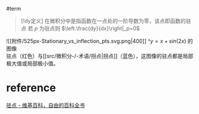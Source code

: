 #term 


> [!dy定义] 
> 在微积分中是指函数在一点处的一阶导数为零，该点即函数的驻点
> 若 $p$ 为驻点则
> $\left.\frac{dy}{dx}\right|_p=0$

![[附件/525px-Stationary_vs_inflection_pts.svg.png|400]]
^$y = x + sin(2x)$ 的图像  
驻点（红色）与[[src/微积分-/-术语/拐点|拐点]]（蓝色），这图像的驻点都是局部极大值或局部极小值。

# reference
[驻点 - 维基百科，自由的百科全书](https://zh.wikipedia.org/wiki/%E9%A9%BB%E7%82%B9)
